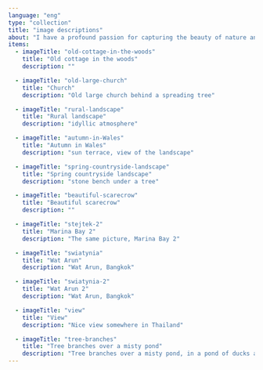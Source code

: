```yaml
---
language: "eng"
type: "collection"
title: "image descriptions"
about: "I have a profound passion for capturing the beauty of nature and landscapes. My lens doesn't stop there; I'm equally drawn to ancient structures, churches, and tombs that echo tales of bygone eras. However, it's the rustic charm of the old countryside that holds a special place in my heart. Sun-kissed fields, quaint old cottages, small chapels, trees bursting into spring bloom, the intoxicating scent of lilacs, and tranquil ponds nestled beneath weeping willows. Words may fall short, but I aim to encapsulate this essence in my photographs. If you wish to infuse your home or office with a touch of this ambiance, I invite you to explore and purchase my work."
items:
  - imageTitle: "old-cottage-in-the-woods"
    title: "Old cottage in the woods"
    description: ""

  - imageTitle: "old-large-church"
    title: "Church"
    description: "Old large church behind a spreading tree"

  - imageTitle: "rural-landscape"
    title: "Rural landscape"
    description: "idyllic atmosphere"

  - imageTitle: "autumn-in-Wales"
    title: "Autumn in Wales"
    description: "sun terrace, view of the landscape"

  - imageTitle: "spring-countryside-landscape"
    title: "Spring countryside landscape"
    description: "stone bench under a tree"

  - imageTitle: "beautiful-scarecrow"
    title: "Beautiful scarecrow"
    description: ""

  - imageTitle: "stejtek-2"
    title: "Marina Bay 2"
    description: "The same picture, Marina Bay 2"

  - imageTitle: "swiatynia"
    title: "Wat Arun"
    description: "Wat Arun, Bangkok"

  - imageTitle: "swiatynia-2"
    title: "Wat Arun 2"
    description: "Wat Arun, Bangkok"

  - imageTitle: "view"
    title: "View"
    description: "Nice view somewhere in Thailand"

  - imageTitle: "tree-branches"
    title: "Tree branches over a misty pond"
    description: "Tree branches over a misty pond, in a pond of ducks and geese. England"
---
```

